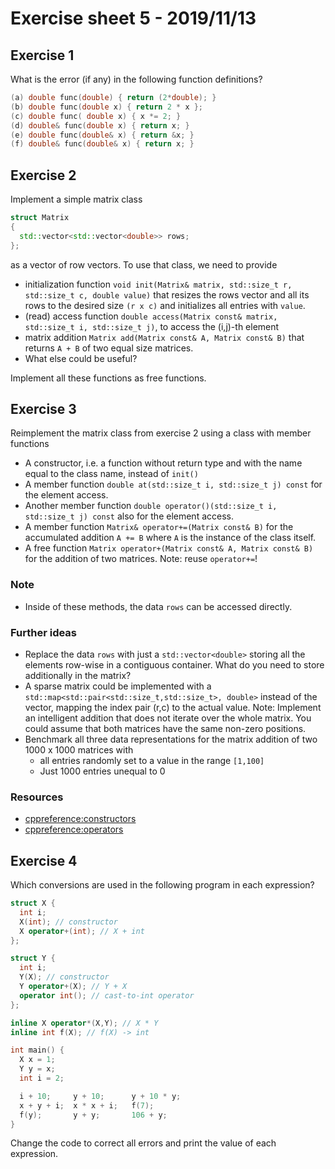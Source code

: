 # Exercise sheet 5 - 2019/11/13

## Exercise 1
What is the error (if any) in the following function definitions?
```c++
(a) double func(double) { return (2*double); }
(b) double func(double x) { return 2 * x };
(c) double func( double x) { x *= 2; }
(d) double& func(double x) { return x; }
(e) double func(double& x) { return &x; }
(f) double& func(double& x) { return x; }
```

## Exercise 2
Implement a simple matrix class
```c++
struct Matrix
{
  std::vector<std::vector<double>> rows;
};
```
as a vector of row vectors. To use that class, we need to provide
- initialization function `void init(Matrix& matrix, std::size_t r, std::size_t c, double value)` that resizes the rows vector and all its rows
  to the desired size `(r x c)` and initializes all entries with `value`.
- (read) access function `double access(Matrix const& matrix, std::size_t i, std::size_t j)`, to access the (i,j)-th element
- matrix addition `Matrix add(Matrix const& A, Matrix const& B)` that returns `A + B` of two equal size matrices.
- What else could be useful?

Implement all these functions as free functions.

## Exercise 3
Reimplement the matrix class from exercise 2 using a class with member functions
- A constructor, i.e. a function without return type and with the name equal to the class name, instead of `init()`
- A member function `double at(std::size_t i, std::size_t j) const` for the element access.
- Another member function `double operator()(std::size_t i, std::size_t j) const` also for the element access.
- A member function `Matrix& operator+=(Matrix const& B)` for the accumulated addition `A += B` where `A` is the instance of the class itself.
- A free function `Matrix operator+(Matrix const& A, Matrix const& B)` for the  addition of two matrices. Note: reuse `operator+=`!

### Note
- Inside of these methods, the data `rows` can be accessed directly.

### Further ideas
- Replace the data `rows` with just a `std::vector<double>` storing all the elements row-wise in a contiguous container.
  What do you need to store additionally in the matrix?
- A sparse matrix could be implemented with a `std::map<std::pair<std::size_t,std::size_t>, double>` instead of the vector, mapping the
  index pair (r,c) to the actual value. Note: Implement an intelligent addition that does not iterate over the whole matrix. You could assume that
  both matrices have the same non-zero positions.
- Benchmark all three data representations for the matrix addition of two 1000 x 1000 matrices with
    * all entries randomly set to a value in the range `[1,100]`
    * Just 1000 entries unequal to 0

### Resources
- [cppreference:constructors](https://en.cppreference.com/w/cpp/language/initializer_list)
- [cppreference:operators](https://en.cppreference.com/w/cpp/language/operators)

## Exercise 4
Which conversions are used in the following program in each expression?
```c++
struct X {
  int i;
  X(int); // constructor
  X operator+(int); // X + int
};

struct Y {
  int i;
  Y(X); // constructor
  Y operator+(X); // Y + X
  operator int(); // cast-to-int operator
};

inline X operator*(X,Y); // X * Y
inline int f(X); // f(X) -> int

int main() {
  X x = 1;
  Y y = x;
  int i = 2;

  i + 10;     y + 10;      y + 10 * y;
  x + y + i;  x * x + i;   f(7);
  f(y);       y + y;       106 + y;
}
```
Change the code to correct all errors and print the value of each expression.
